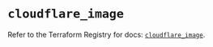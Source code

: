 # `cloudflare_image`

Refer to the Terraform Registry for docs: [`cloudflare_image`](https://registry.terraform.io/providers/cloudflare/cloudflare/5.5.0/docs/resources/image).

